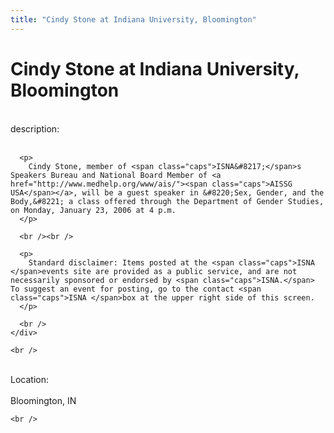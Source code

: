 ```yaml
---
title: "Cindy Stone at Indiana University, Bloomington"
---
```


# Cindy Stone at Indiana University, Bloomington

<div class="flexinode-body flexinode-2">
  <div class="flexinode-textarea-1">
    <div class="form-item">
      <br /> <label>description:</label><br /><br /> 
      
      <p>
        Cindy Stone, member of <span class="caps">ISNA&#8217;</span>s Speakers Bureau and National Board Member of <a href="http://www.medhelp.org/www/ais/"><span class="caps">AISSG USA</span></a>, will be a guest speaker in &#8220;Sex, Gender, and the Body,&#8221; a class offered through the Department of Gender Studies, on Monday, January 23, 2006 at 4 p.m.
      </p>
      
      <br /><br />
      
      <p>
        Standard disclaimer: Items posted at the <span class="caps">ISNA </span>events site are provided as a public service, and are not necessarily sponsored or endorsed by <span class="caps">ISNA.</span> To suggest an event for posting, go to the contact <span class="caps">ISNA </span>box at the upper right side of this screen.
      </p>
      
      <br />
    </div>
    
    <br />
  </div>
  
  <div class="flexinode-textfield-2">
    <div class="form-item">
      <br /> <label>Location:</label><br /><br /> Bloomington, IN<br />
    </div>
    
    <br />
  </div>
</div>